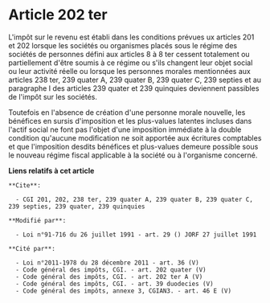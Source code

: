 # Article 202 ter

L'impôt sur le revenu est établi dans les conditions prévues ux articles 201 et 202 lorsque les sociétés ou organismes placés
sous le régime des sociétés de personnes défini aux articles 8 à 8 ter cessent totalement ou partiellement d'être soumis à ce
régime ou s'ils changent leur objet social ou leur activité réelle ou lorsque les personnes morales mentionnées aux articles
238 ter, 239 quater A, 239 quater B, 239 quater C, 239 septies et au paragraphe I des articles 239 quater et 239 quinquies
deviennent passibles de l'impôt sur les sociétés.

Toutefois en l'absence de création d'une personne morale nouvelle, les bénéfices en sursis d'imposition et les plus-values
latentes incluses dans l'actif social ne font pas l'objet d'une imposition immédiate à la double condition qu'aucune
modification ne soit apportée aux écritures comptables et que l'imposition desdits bénéfices et plus-values demeure possible
sous le nouveau régime fiscal applicable à la société ou à l'organisme concerné.

**Liens relatifs à cet article**

	**Cite**:

	  - CGI 201, 202, 238 ter, 239 quater A, 239 quater B, 239 quater C, 239 septies, 239 quater, 239 quinquies

	**Modifié par**:

	  - Loi n°91-716 du 26 juillet 1991 - art. 29 () JORF 27 juillet 1991

	**Cité par**:

	  - Loi n°2011-1978 du 28 décembre 2011 - art. 36 (V)
	  - Code général des impôts, CGI. - art. 202 quater (V)
	  - Code général des impôts, CGI. - art. 202 ter A (V)
	  - Code général des impôts, CGI. - art. 39 duodecies (V)
	  - Code général des impôts, annexe 3, CGIAN3. - art. 46 E (V)
